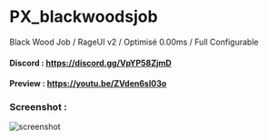 # PX_blackwoodsjob
Black Wood Job / RageUI v2 / Optimisé 0.00ms / Full Configurable

#### Discord : https://discord.gg/VpYP58ZjmD

#### Preview : https://youtu.be/ZVden6sl03o

### Screenshot :

![screenshot]()

